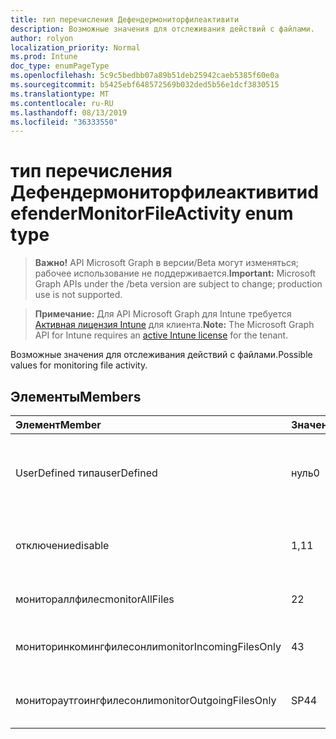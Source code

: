```yaml
---
title: тип перечисления Дефендермониторфилеактивити
description: Возможные значения для отслеживания действий с файлами.
author: rolyon
localization_priority: Normal
ms.prod: Intune
doc_type: enumPageType
ms.openlocfilehash: 5c9c5bedbb07a89b51deb25942caeb5385f60e0a
ms.sourcegitcommit: b5425ebf648572569b032ded5b56e1dcf3830515
ms.translationtype: MT
ms.contentlocale: ru-RU
ms.lasthandoff: 08/13/2019
ms.locfileid: "36333550"
---
```

# <a name="defendermonitorfileactivity-enum-type"></a><span data-ttu-id="d2eb4-103">тип перечисления Дефендермониторфилеактивити</span><span class="sxs-lookup"><span data-stu-id="d2eb4-103">defenderMonitorFileActivity enum type</span></span>

> <span data-ttu-id="d2eb4-104">**Важно!** API Microsoft Graph в версии/Beta могут изменяться; рабочее использование не поддерживается.</span><span class="sxs-lookup"><span data-stu-id="d2eb4-104">**Important:** Microsoft Graph APIs under the /beta version are subject to change; production use is not supported.</span></span>

> <span data-ttu-id="d2eb4-105">**Примечание:** Для API Microsoft Graph для Intune требуется [Активная лицензия Intune](https://go.microsoft.com/fwlink/?linkid=839381) для клиента.</span><span class="sxs-lookup"><span data-stu-id="d2eb4-105">**Note:** The Microsoft Graph API for Intune requires an [active Intune license](https://go.microsoft.com/fwlink/?linkid=839381) for the tenant.</span></span>

<span data-ttu-id="d2eb4-106">Возможные значения для отслеживания действий с файлами.</span><span class="sxs-lookup"><span data-stu-id="d2eb4-106">Possible values for monitoring file activity.</span></span>

## <a name="members"></a><span data-ttu-id="d2eb4-107">Элементы</span><span class="sxs-lookup"><span data-stu-id="d2eb4-107">Members</span></span>
|<span data-ttu-id="d2eb4-108">Элемент</span><span class="sxs-lookup"><span data-stu-id="d2eb4-108">Member</span></span>|<span data-ttu-id="d2eb4-109">Значение</span><span class="sxs-lookup"><span data-stu-id="d2eb4-109">Value</span></span>|<span data-ttu-id="d2eb4-110">Описание</span><span class="sxs-lookup"><span data-stu-id="d2eb4-110">Description</span></span>|
|:---|:---|:---|
|<span data-ttu-id="d2eb4-111">UserDefined типа</span><span class="sxs-lookup"><span data-stu-id="d2eb4-111">userDefined</span></span>|<span data-ttu-id="d2eb4-112">нуль</span><span class="sxs-lookup"><span data-stu-id="d2eb4-112">0</span></span>|<span data-ttu-id="d2eb4-113">Пользователь определен, значение по умолчанию, без намерения.</span><span class="sxs-lookup"><span data-stu-id="d2eb4-113">User Defined, default value, no intent.</span></span>|
|<span data-ttu-id="d2eb4-114">отключение</span><span class="sxs-lookup"><span data-stu-id="d2eb4-114">disable</span></span>|<span data-ttu-id="d2eb4-115">1,1</span><span class="sxs-lookup"><span data-stu-id="d2eb4-115">1</span></span>|<span data-ttu-id="d2eb4-116">Отключите мониторинг действий с файлами.</span><span class="sxs-lookup"><span data-stu-id="d2eb4-116">Disable monitoring file activity.</span></span>|
|<span data-ttu-id="d2eb4-117">монитораллфилес</span><span class="sxs-lookup"><span data-stu-id="d2eb4-117">monitorAllFiles</span></span>|<span data-ttu-id="d2eb4-118">2</span><span class="sxs-lookup"><span data-stu-id="d2eb4-118">2</span></span>|<span data-ttu-id="d2eb4-119">Отслеживайте все файлы.</span><span class="sxs-lookup"><span data-stu-id="d2eb4-119">Monitor all files.</span></span>|
|<span data-ttu-id="d2eb4-120">мониторинкомингфилесонли</span><span class="sxs-lookup"><span data-stu-id="d2eb4-120">monitorIncomingFilesOnly</span></span>|<span data-ttu-id="d2eb4-121">4</span><span class="sxs-lookup"><span data-stu-id="d2eb4-121">3</span></span>| <span data-ttu-id="d2eb4-122">Отслеживайте только входящие файлы.</span><span class="sxs-lookup"><span data-stu-id="d2eb4-122">Monitor incoming files only.</span></span>|
|<span data-ttu-id="d2eb4-123">монитораутгоингфилесонли</span><span class="sxs-lookup"><span data-stu-id="d2eb4-123">monitorOutgoingFilesOnly</span></span>|<span data-ttu-id="d2eb4-124">SP4</span><span class="sxs-lookup"><span data-stu-id="d2eb4-124">4</span></span>|<span data-ttu-id="d2eb4-125">Отслеживайте только исходящие файлы.</span><span class="sxs-lookup"><span data-stu-id="d2eb4-125">Monitor outgoing files only.</span></span>|



